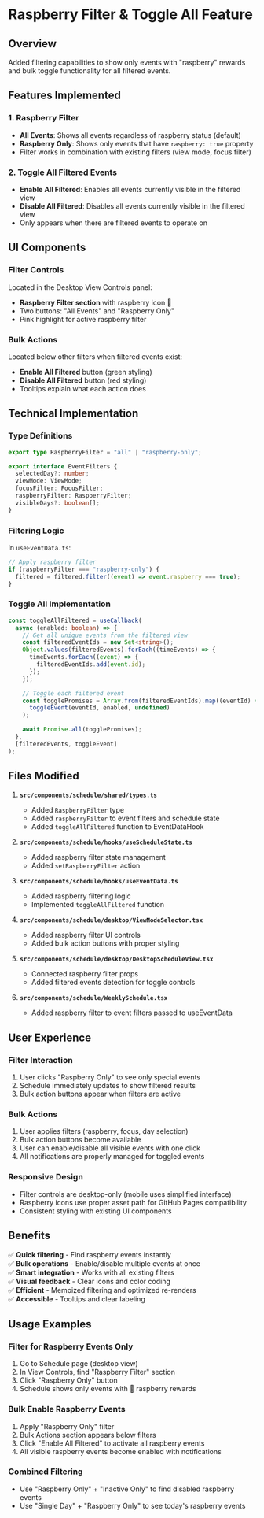 # Raspberry Filter & Toggle All Feature

## Overview

Added filtering capabilities to show only events with "raspberry" rewards and bulk toggle functionality for all filtered events.

## Features Implemented

### 1. Raspberry Filter

- **All Events**: Shows all events regardless of raspberry status (default)
- **Raspberry Only**: Shows only events that have `raspberry: true` property
- Filter works in combination with existing filters (view mode, focus filter)

### 2. Toggle All Filtered Events

- **Enable All Filtered**: Enables all events currently visible in the filtered view
- **Disable All Filtered**: Disables all events currently visible in the filtered view
- Only appears when there are filtered events to operate on

## UI Components

### Filter Controls

Located in the Desktop View Controls panel:

- **Raspberry Filter section** with raspberry icon 🍇
- Two buttons: "All Events" and "Raspberry Only"
- Pink highlight for active raspberry filter

### Bulk Actions

Located below other filters when filtered events exist:

- **Enable All Filtered** button (green styling)
- **Disable All Filtered** button (red styling)
- Tooltips explain what each action does

## Technical Implementation

### Type Definitions

```typescript
export type RaspberryFilter = "all" | "raspberry-only";

export interface EventFilters {
  selectedDay?: number;
  viewMode: ViewMode;
  focusFilter: FocusFilter;
  raspberryFilter: RaspberryFilter;
  visibleDays?: boolean[];
}
```

### Filtering Logic

In `useEventData.ts`:

```typescript
// Apply raspberry filter
if (raspberryFilter === "raspberry-only") {
  filtered = filtered.filter((event) => event.raspberry === true);
}
```

### Toggle All Implementation

```typescript
const toggleAllFiltered = useCallback(
  async (enabled: boolean) => {
    // Get all unique events from the filtered view
    const filteredEventIds = new Set<string>();
    Object.values(filteredEvents).forEach((timeEvents) => {
      timeEvents.forEach((event) => {
        filteredEventIds.add(event.id);
      });
    });

    // Toggle each filtered event
    const togglePromises = Array.from(filteredEventIds).map((eventId) =>
      toggleEvent(eventId, enabled, undefined)
    );

    await Promise.all(togglePromises);
  },
  [filteredEvents, toggleEvent]
);
```

## Files Modified

1. **`src/components/schedule/shared/types.ts`**

   - Added `RaspberryFilter` type
   - Added `raspberryFilter` to event filters and schedule state
   - Added `toggleAllFiltered` function to EventDataHook

2. **`src/components/schedule/hooks/useScheduleState.ts`**

   - Added raspberry filter state management
   - Added `setRaspberryFilter` action

3. **`src/components/schedule/hooks/useEventData.ts`**

   - Added raspberry filtering logic
   - Implemented `toggleAllFiltered` function

4. **`src/components/schedule/desktop/ViewModeSelector.tsx`**

   - Added raspberry filter UI controls
   - Added bulk action buttons with proper styling

5. **`src/components/schedule/desktop/DesktopScheduleView.tsx`**

   - Connected raspberry filter props
   - Added filtered events detection for toggle controls

6. **`src/components/schedule/WeeklySchedule.tsx`**
   - Added raspberry filter to event filters passed to useEventData

## User Experience

### Filter Interaction

1. User clicks "Raspberry Only" to see only special events
2. Schedule immediately updates to show filtered results
3. Bulk action buttons appear when filters are active

### Bulk Actions

1. User applies filters (raspberry, focus, day selection)
2. Bulk action buttons become available
3. User can enable/disable all visible events with one click
4. All notifications are properly managed for toggled events

### Responsive Design

- Filter controls are desktop-only (mobile uses simplified interface)
- Raspberry icons use proper asset path for GitHub Pages compatibility
- Consistent styling with existing UI components

## Benefits

✅ **Quick filtering** - Find raspberry events instantly  
✅ **Bulk operations** - Enable/disable multiple events at once  
✅ **Smart integration** - Works with all existing filters  
✅ **Visual feedback** - Clear icons and color coding  
✅ **Efficient** - Memoized filtering and optimized re-renders  
✅ **Accessible** - Tooltips and clear labeling

## Usage Examples

### Filter for Raspberry Events Only

1. Go to Schedule page (desktop view)
2. In View Controls, find "Raspberry Filter" section
3. Click "Raspberry Only" button
4. Schedule shows only events with 🍇 raspberry rewards

### Bulk Enable Raspberry Events

1. Apply "Raspberry Only" filter
2. Bulk Actions section appears below filters
3. Click "Enable All Filtered" to activate all raspberry events
4. All visible raspberry events become enabled with notifications

### Combined Filtering

- Use "Raspberry Only" + "Inactive Only" to find disabled raspberry events
- Use "Single Day" + "Raspberry Only" to see today's raspberry events

